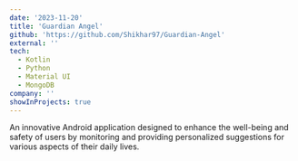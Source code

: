 ```yaml
---
date: '2023-11-20'
title: 'Guardian Angel'
github: 'https://github.com/Shikhar97/Guardian-Angel'
external: ''
tech:
  - Kotlin
  - Python
  - Material UI
  - MongoDB
company: ''
showInProjects: true
---
```


An innovative Android application designed to enhance the well-being and safety of users by monitoring and providing personalized suggestions for various aspects of their daily lives.